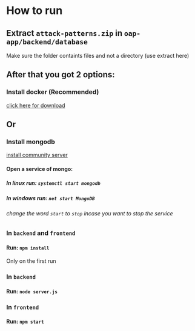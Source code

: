 # How to run

## Extract `attack-patterns.zip` in `oap-app/backend/database`
Make sure the folder containts files and not a directory (use extract here)

## After that you got 2 options:


### Install docker (Recommended)
[click here for download](https://www.docker.com/get-started)


## Or

### Install mongodb
[install community server](https://www.mongodb.com/try/download/community)

#### Open a service of mongo:

##### In linux run: `systemctl start mongodb`
##### In windows run: `net start MongoDB`
###### change the word `start` to `stop` incase you want to stop the service


### In `backend` and `frontend`

#### Run: `npm install`
Only on the first run


### In `backend`

#### Run: `node server.js`


### In `frontend`

#### Run: `npm start`

